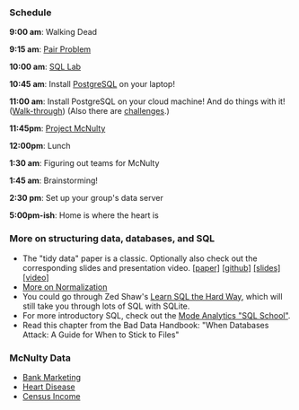 ### Schedule

**9:00 am**: Walking Dead

**9:15 am**: [Pair Problem](pair.md)

**10:00 am**: [SQL Lab](lab_SQL.md)

**10:45 am**: Install [PostgreSQL](http://www.postgresql.org/) on your laptop!

**11:00 am**: Install PostgreSQL on your cloud machine! And do things with it! ([Walk-through](SQL_setup_and_tutorial.md)) (Also there are [challenges](../SQL_challenges.md).)

**11:45pm**: [Project McNulty](McNulty.pdf)

**12:00pm**: Lunch

**1:30 am**: Figuring out teams for McNulty

**1:45 am**: Brainstorming!

**2:30 pm**: Set up your group's data server

**5:00pm-ish**: Home is where the heart is


### More on structuring data, databases, and SQL

 * The "tidy data" paper is a classic. Optionally also check
   out the corresponding slides and presentation video.
   [[paper]](http://vita.had.co.nz/papers/tidy-data.pdf)
   [[github]](https://github.com/hadley/tidy-data)
   [[slides]](http://stat405.had.co.nz/lectures/18-tidy-data.pdf)
   [[video]](http://vimeo.com/33727555)
 * [More on Normalization](http://en.wikipedia.org/wiki/Database_normalization)
 * You could go through Zed Shaw's
   [Learn SQL the Hard Way](http://sql.learncodethehardway.org/book/),
   which will still take you through lots of SQL with SQLite.
 * For more introductory SQL, check out the [Mode Analytics "SQL School"](http://sqlschool.modeanalytics.com/).
 * Read this chapter from the Bad Data Handbook: "When Databases Attack: A Guide for When to Stick to Files"


### McNulty Data

 * [Bank Marketing](https://archive.ics.uci.edu/ml/datasets/Bank+Marketing)
 * [Heart Disease](https://archive.ics.uci.edu/ml/datasets/Heart+Disease)
 * [Census Income](https://archive.ics.uci.edu/ml/datasets/Census+Income)
